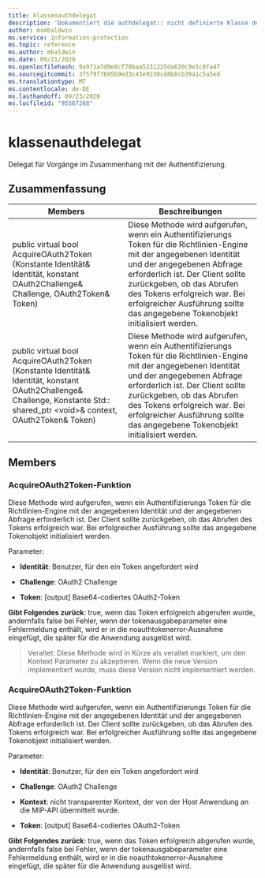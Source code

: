 ```yaml
---
title: klassenauthdelegat
description: 'Dokumentiert die authdelegat:: nicht definierte Klasse des Microsoft Information Protection (MIP) SDK.'
author: msmbaldwin
ms.service: information-protection
ms.topic: reference
ms.author: mbaldwin
ms.date: 09/21/2020
ms.openlocfilehash: 9a971a7d0e8cf78baa5231225da620c9e1c8fa47
ms.sourcegitcommit: 3f5f9f7695b9ed3c45e9230cd8b8cb39a1c5a5ed
ms.translationtype: MT
ms.contentlocale: de-DE
ms.lasthandoff: 09/23/2020
ms.locfileid: "95567268"
---
```

# <a name="class-authdelegate"></a>klassenauthdelegat 
Delegat für Vorgänge im Zusammenhang mit der Authentifizierung.
  
## <a name="summary"></a>Zusammenfassung
 Members                        | Beschreibungen                                
--------------------------------|---------------------------------------------
public virtual bool AcquireOAuth2Token (Konstante Identität& Identität, konstant OAuth2Challenge& Challenge, OAuth2Token& Token)  |  Diese Methode wird aufgerufen, wenn ein Authentifizierungs Token für die Richtlinien-Engine mit der angegebenen Identität und der angegebenen Abfrage erforderlich ist. Der Client sollte zurückgeben, ob das Abrufen des Tokens erfolgreich war. Bei erfolgreicher Ausführung sollte das angegebene Tokenobjekt initialisiert werden.
public virtual bool AcquireOAuth2Token (Konstante Identität& Identität, konstant OAuth2Challenge& Challenge, Konstante Std:: shared_ptr \<void\>& context, OAuth2Token& Token)  |  Diese Methode wird aufgerufen, wenn ein Authentifizierungs Token für die Richtlinien-Engine mit der angegebenen Identität und der angegebenen Abfrage erforderlich ist. Der Client sollte zurückgeben, ob das Abrufen des Tokens erfolgreich war. Bei erfolgreicher Ausführung sollte das angegebene Tokenobjekt initialisiert werden.
  
## <a name="members"></a>Members
  
### <a name="acquireoauth2token-function"></a>AcquireOAuth2Token-Funktion
Diese Methode wird aufgerufen, wenn ein Authentifizierungs Token für die Richtlinien-Engine mit der angegebenen Identität und der angegebenen Abfrage erforderlich ist. Der Client sollte zurückgeben, ob das Abrufen des Tokens erfolgreich war. Bei erfolgreicher Ausführung sollte das angegebene Tokenobjekt initialisiert werden.

Parameter:  
* **Identität**: Benutzer, für den ein Token angefordert wird 


* **Challenge**: OAuth2 Challenge 


* **Token**: [output] Base64-codiertes OAuth2-Token



  
**Gibt Folgendes zurück**: true, wenn das Token erfolgreich abgerufen wurde, andernfalls false bei Fehler, wenn der tokenausgabeparameter eine Fehlermeldung enthält, wird er in die noauthtokenerror-Ausnahme eingefügt, die später für die Anwendung ausgelöst wird.
> Veraltet: Diese Methode wird in Kürze als veraltet markiert, um den Kontext Parameter zu akzeptieren. Wenn die neue Version implementiert wurde, muss diese Version nicht implementiert werden.
  
### <a name="acquireoauth2token-function"></a>AcquireOAuth2Token-Funktion
Diese Methode wird aufgerufen, wenn ein Authentifizierungs Token für die Richtlinien-Engine mit der angegebenen Identität und der angegebenen Abfrage erforderlich ist. Der Client sollte zurückgeben, ob das Abrufen des Tokens erfolgreich war. Bei erfolgreicher Ausführung sollte das angegebene Tokenobjekt initialisiert werden.

Parameter:  
* **Identität**: Benutzer, für den ein Token angefordert wird 


* **Challenge**: OAuth2 Challenge 


* **Kontext**: nicht transparenter Kontext, der von der Host Anwendung an die MIP-API übermittelt wurde. 


* **Token**: [output] Base64-codiertes OAuth2-Token



  
**Gibt Folgendes zurück**: true, wenn das Token erfolgreich abgerufen wurde, andernfalls false bei Fehler, wenn der tokenausgabeparameter eine Fehlermeldung enthält, wird er in die noauthtokenerror-Ausnahme eingefügt, die später für die Anwendung ausgelöst wird.